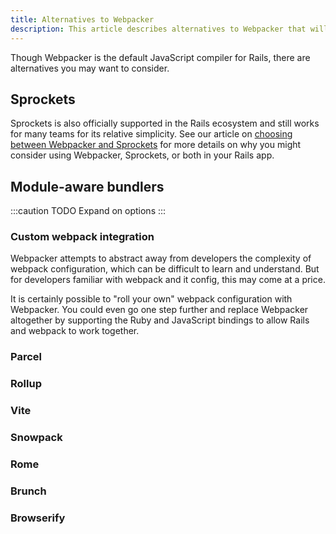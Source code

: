 ```yaml
---
title: Alternatives to Webpacker
description: This article describes alternatives to Webpacker that will allow Rails developers to take advantage of JavaScript modules and the JavaScript ecosystem, including custom webpack integration, Vite.js, and Snowpack.
---
```


Though Webpacker is the default JavaScript compiler for Rails, there are alternatives you may want to consider.

## Sprockets

Sprockets is also officially supported in the Rails ecosystem and still works for many teams for its relative simplicity. See our article on [choosing between Webpacker and Sprockets](./sprockets/chooosing) for more details on why you might consider using Webpacker, Sprockets, or both in your Rails app.

## Module-aware bundlers

:::caution TODO
Expand on options
:::

### Custom webpack integration

Webpacker attempts to abstract away from developers the complexity of webpack configuration, which can be difficult to learn and understand. But for developers familiar with webpack and it config, this may come at a price.

It is certainly possible to "roll your own" webpack configuration with Webpacker. You could even go one step further and replace Webpacker altogether by supporting the Ruby and JavaScript bindings to allow Rails and webpack to work together.

### Parcel

### Rollup

### Vite

### Snowpack

### Rome

### Brunch

### Browserify
